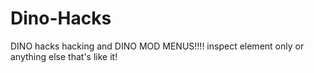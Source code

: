 # Dino-Hacks
DINO hacks hacking and DINO MOD MENUS!!!! inspect element only or anything else that's like it!
